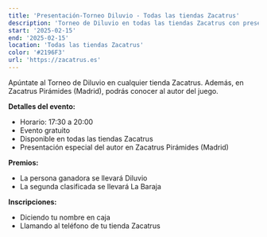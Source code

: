 ```yaml
---
title: 'Presentación-Torneo Diluvio - Todas las tiendas Zacatrus'
description: 'Torneo de Diluvio en todas las tiendas Zacatrus con presentación especial del autor en Madrid.'
start: '2025-02-15'
end: '2025-02-15'
location: 'Todas las tiendas Zacatrus'
color: '#2196F3'
url: 'https://zacatrus.es'
---
```


Apúntate al Torneo de Diluvio en cualquier tienda Zacatrus. Además, en Zacatrus Pirámides (Madrid), podrás conocer al autor del juego.

**Detalles del evento:**
- Horario: 17:30 a 20:00
- Evento gratuito
- Disponible en todas las tiendas Zacatrus
- Presentación especial del autor en Zacatrus Pirámides (Madrid)

**Premios:**
- La persona ganadora se llevará Diluvio
- La segunda clasificada se llevará La Baraja

**Inscripciones:**
- Diciendo tu nombre en caja
- Llamando al teléfono de tu tienda Zacatrus
